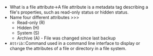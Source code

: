 - What is a file attribute→A file attribute is a metadata tag describing a file's properties, such as read-only status or hidden status.
- Name four different attributes >>>
    - Read-only (R)
    - Hidden (H)
    - System (S)
    - Archive (A) - File was changed since last backup
- `Attrib`::Command used in a command line interface to display or change the attributes of a file or directory in a file system.
